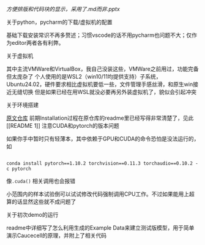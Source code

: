 *方便排版和代码块的显示，采用了.md而非.pptx*

关于python，pycharm的下载/虚拟机的配置

基础下载安装常识不再多赘述；习惯vscode的话不用pycharm也问题不大；仅作为editor两者各有利弊。

关于虚拟机

其中主流VMWare和VirtualBox，我自己没装这些，VMWare之前用过，功能完备但太庞杂了
个人使用的是WSL2（win10/11均提供支持）子系统，Ubuntu24.02，硬件要求相比虚拟机要低一些，文件管理手感丝滑，和原生win接近无缝切换
但是如果已经在用WSL就没必要再另外装虚拟机了，貌似会引起冲突

关于环境搭建

[原文仓库](https://github.com/bm2-lab/CausCell)
前期Installation过程在原仓库的readme里已经写得非常清楚了，见此[[README 1]]
注意CUDA和pytorch的版本问题

如果你手中暂时只有轻薄本，其中依赖于GPU和CUDA的命令恐怕是没法运行的，如
```

conda install pytorch==1.10.2 torchvision==0.11.3 torchaudio==0.10.2 -c pytorch  

```
像`.cuda()` 相关调用也会报错

小范围内的样本试验倒可以试试修改代码强制调用CPU工作。不过如果能用上超算的话显然这些就不成问题了

关于初次demo的运行

readme中详细写了怎么利用生成的Example Data来建立测试版模型，用于简单演示Caucecell的原理，并附上了相关代码

